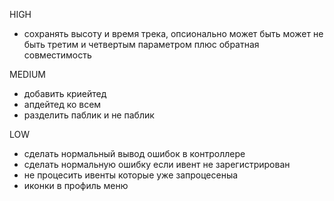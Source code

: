 HIGH
- сохранять высоту и время трека, опсионально может быть может не быть третим и четвертым параметром плюс обратная совместимость


MEDIUM
- добавить криейтед
- апдейтед ко всем
- разделить паблик и не паблик 

LOW
- сделать нормальный вывод ошибок в контроллере
- сделать нормальную ошибку если ивент не зарегистрирован
- не процесить ивенты которые уже запроцесеныа
- иконки в профиль меню